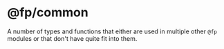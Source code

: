 # @fp/common

A number of types and functions that either are used in multiple other `@fp` modules or
that don't have quite fit into them.
